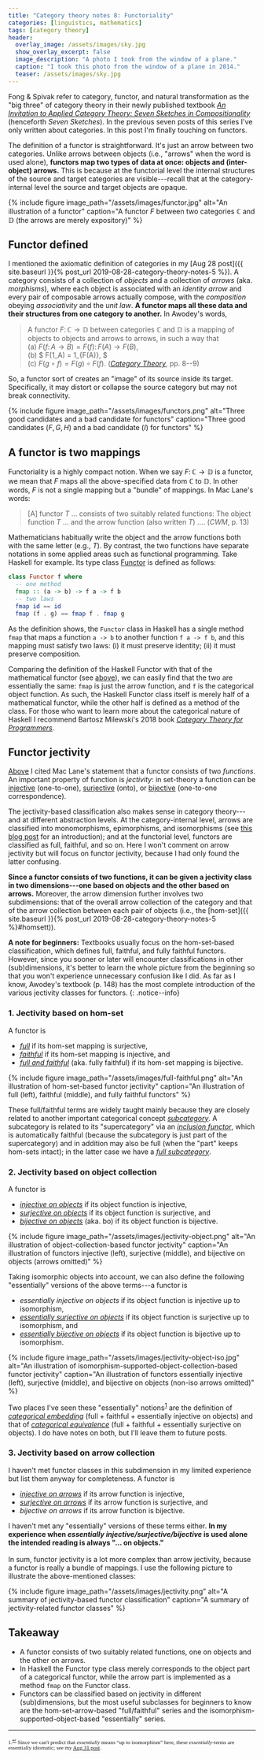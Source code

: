 ```yaml
---
title: "Category theory notes 8: Functoriality"
categories: [linguistics, mathematics]
tags: [category theory]
header:
  overlay_image: /assets/images/sky.jpg
  show_overlay_excerpt: false
  image_description: "A photo I took from the window of a plane."
  caption: "I took this photo from the window of a plane in 2014."
  teaser: /assets/images/sky.jpg
---
```


Fong &amp; Spivak refer to category, functor, and natural transformation as the "big three" of category theory in their newly published textbook [_An Invitation to Applied Category Theory: Seven Sketches in Compositionality_](https://www.cambridge.org/core/books/an-invitation-to-applied-category-theory/D4C5E5C2B019B2F9B8CE9A4E9E84D6BC) (henceforth _Seven Sketches_). In the previous seven posts of this series I've only written about categories. In this post I'm finally touching on functors.

The definition of a functor is straightforward. It's just an arrow between two categories. Unlike arrows between objects (i.e., "arrows" when the word is used alone), **functors map two types of data at once: objects and (inter-object) arrows.** This is because at the functorial level the internal structures of the source and target categories are visible---recall that at the category-internal level the source and target objects are opaque.

{% include figure image_path="/assets/images/functor.jpg" alt="An illustration of a functor" caption="A functor $F$ between two categories $\mathbb{C}$ and $\mathbb{D}$ (the arrows are merely expository)" %}
<a id="functorr"></a>

## Functor defined
I mentioned the axiomatic definition of categories in my [Aug 28 post]({{ site.baseurl }}{% post_url 2019-08-28-category-theory-notes-5 %}). A category consists of a collection of _objects_ and a collection of _arrows_ (aka. _morphisms_), where each object is associated with an _identity arrow_ and every pair of composable arrows actually compose, with the _composition_ obeying _associativity_ and the _unit law_. **A functor maps all these data and their structures from one category to another.** In Awodey's words,<a id="functordef"></a>
> A functor $F\colon \mathbb{C}\rightarrow \mathbb{D}$ between categories $\mathbb{C}$ and $\mathbb{D}$ is a mapping of objects to objects and arrows to arrows, in such a way that <br>
> (a) $F(f\colon A\rightarrow B) = F(f)\colon F(A) \rightarrow F(B),$ <br>
> (b) $ F(1\_A) = 1\_{F(A)}, $ <br>
> (c) $F(g\circ f) = F(g)\circ F(f).$ ([_Category Theory_](https://global.oup.com/ukhe/product/category-theory-9780199237180?cc=gb&lang=en&), pp.&nbsp;8--9)

So, a functor sort of creates an "image" of its source inside its target. Specifically, it may distort or collapse the source category but may not break connectivity.

{% include figure image_path="/assets/images/functors.png" alt="Three good candidates and a bad candidate for functors" caption="Three good candidates ($F, G, H$) and a bad candidate ($I$) for functors" %}

## A functor is two mappings
Functoriality is a highly compact notion. When we say $F\colon\mathbb{C}\rightarrow\mathbb{D}$ is a functor, we mean that $F$ maps all the above-specified data from $\mathbb{C}$ to $\mathbb{D}$. In other words, $F$ is not a single mapping but a "bundle" of mappings. In Mac Lane's words:<a id="maclane"></a>
> [A] functor $T$ ... consists of two suitably related functions: The object function $T$ ... and the arrow function (also written $T$) .... (_CWM_, p.&nbsp;13)

Mathematicians habitually write the object and the arrow functions both with the same letter (e.g., $T$). By contrast, the two functions have separate notations in some applied areas such as functional programming. Take Haskell for example. Its type class [Functor](https://en.wikibooks.org/wiki/Haskell/The_Functor_class) is defined as follows:
```haskell
class Functor f where
  -- one method
  fmap :: (a -> b) -> f a -> f b
  -- two laws
  fmap id == id
  fmap (f . g) == fmap f . fmap g
```
As the definition shows, the `Functor` class in Haskell has a single method `fmap` that maps a function `a -> b` to another function `f a -> f b`, and this mapping must satisfy two laws: (i) it must preserve identity; (ii) it must preserve composition.

Comparing the definition of the Haskell Functor with that of the mathematical functor (see <a href="#functordef">above</a>), we can easily find that the two are essentially the same: `fmap` is just the arrow function, and `f` is the categorical object function. As such, the Haskell Functor class itself is merely half of a mathematical functor, while the other half is defined as a method of the class. For those who want to learn more about the categorical nature of Haskell I recommend Bartosz Milewski's 2018 book [_Category Theory for Programmers_](https://books.google.co.uk/books/about/Category_Theory_for_Programmers.html?id=ZaP-swEACAAJ&source=kp_book_description&redir_esc=y).
<a id="jec"></a>

## Functor jectivity
<a href="#maclane">Above</a> I cited Mac Lane's statement that a functor consists of two _functions_. An important property of function is _jectivity_: in set-theory a function can be [injective](https://en.wikipedia.org/wiki/Injective_function) (one-to-one), [surjective](https://en.wikipedia.org/wiki/Surjective_function) (onto), or [bijective](https://en.wikipedia.org/wiki/Bijection) (one-to-one correspondence).

The jectivity-based classification also makes sense in category theory---and at different abstraction levels. At the category-internal level, arrows are classified into monomorphisms, epimorphisms, and isomorphisms (see [this blog post](https://dkalemis.wordpress.com/2014/08/18/how-jectivity-corresponds-to-morphisms/) for an introduction); and at the functorial level, functors are classified as full, faithful, and so on. Here I won't comment on arrow jectivity but will focus on functor jectivity, because I had only found the latter confusing.

**Since a functor consists of two functions, it can be given a jectivity class in two dimensions---one based on objects and the other based on arrows.** Moreover, the arrow dimension further involves two subdimensions: that of the overall arrow collection of the category and that of the arrow collection between each pair of objects (i.e., the [hom-set]({{ site.baseurl }}{% post_url 2019-08-28-category-theory-notes-5 %}#homsett)).

**A note for beginners:** Textbooks usually focus on the hom-set-based classification, which defines full, faithful, and fully faithful functors. However, since you sooner or later will encounter classifications in other (sub)dimensions, it's better to learn the whole picture from the beginning so that you won't experience unnecessary confusion like I did. As far as I know, Awodey's textbook (p.&nbsp;148) has the most complete introduction of the various jectivity classes for functors.
{: .notice--info}

### 1. Jectivity based on hom-set
A functor is
- [*full*](https://ncatlab.org/nlab/show/full+functor) if its hom-set mapping is surjective,
- [*faithful*](https://ncatlab.org/nlab/show/faithful+functor) if its hom-set mapping is injective, and
- [*full and faithful*](https://ncatlab.org/nlab/show/full+and+faithful+functor) (aka. fully faithful) if its hom-set mapping is bijective.

{% include figure image_path="/assets/images/full-faithful.png" alt="An illustration of hom-set-based functor jectivity" caption="An illustration of full (left), faithful (middle), and fully faithful functors" %}

These full/faithful terms are widely taught mainly because they are closely related to another important categorical concept [_subcategory_](https://ncatlab.org/nlab/show/subcategory). A subcategory is related to its "supercategory" via an [_inclusion functor_](https://en.wikibooks.org/wiki/Category_Theory/Functors#Examples), which is automatically faithful (because the subcategory is just part of the supercategory) and in addition may also be full (when the "part" keeps hom-sets intact); in the latter case we have a [_full subcategory_](https://ncatlab.org/nlab/show/full+subcategory).

### 2. Jectivity based on object collection
A functor is
- [_injective on objects_](https://proofwiki.org/wiki/Definition:Injective_on_Objects) if its object function is injective,
- [_surjective on objects_](https://ncatlab.org/nlab/show/surjective+on+objects+functor) if its object function is surjective, and
- [_bijective on objects_](https://ncatlab.org/nlab/show/bo+functor) (aka. bo) if its object function is bijective.

{% include figure image_path="/assets/images/jectivity-object.png" alt="An illustration of object-collection-based functor jectivity" caption="An illustration of functors injective (left), surjective (middle), and bijective on objects (arrows omitted)" %}

Taking isomorphic objects into account, we can also define the following "essentially" versions of the above terms---a functor is
- _essentially injective on objects_ if its object function is injective up to isomorphism,
- [_essentially surjective on objects_](https://ncatlab.org/nlab/show/essentially+surjective+functor) if its object function is surjective up to isomorphism, and
- [_essentially bijective on objects_](https://ncatlab.org/nlab/show/bo+functor) if its object function is bijective up to isomorphism.

{% include figure image_path="/assets/images/jectivity-object-iso.jpg" alt="An illustration of isomorphism-supported-object-collection-based functor jectivity" caption="An illustration of functors essentially injective (left), surjective (middle), and bijective on objects (non-iso arrows omitted)" %}

Two places I've seen these "essentially" notions<sup><a href="#fn1" id="ref1">1</a></sup> are the definition of [_categorical embedding_](https://en.wikipedia.org/wiki/Subcategory#Embeddings) (full + faithful + essentially injective on objects) and that of [_categorical equivalence_](https://en.wikipedia.org/wiki/Equivalence_of_categories) (full + faithful + essentially surjective on objects). I do have notes on both, but I'll leave them to future posts.

### 3. Jectivity based on arrow collection
I haven't met functor classes in this subdimension in my limited experience but list them anyway for completeness. A functor is
- [_injective on arrows_](https://proofwiki.org/wiki/Definition:Injective_on_Morphisms) if its arrow function is injective,
- [_surjective on arrows_](https://proofwiki.org/wiki/Definition:Surjective_on_Morphisms) if its arrow function is surjective, and
- _bijective on arrows_ if its arrow function is bijective.

I haven't met any "essentially" versions of these terms either. **In my experience when _essentially injective/surjective/bijective_ is used alone the intended reading is always "... on objects."**
<br><br>
In sum, functor jectivity is a lot more complex than arrow jectivity, because a functor is really a bundle of mappings. I use the following picture to illustrate the above-mentioned classes:

{% include figure image_path="/assets/images/jectivity.png" alt="A summary of jectivity-based functor classification" caption="A summary of jectivity-related functor classes" %}

## Takeaway
- A functor consists of two suitably related functions, one on objects and the other on arrows.
- In Haskell the Functor type class merely corresponds to the object part of a categorical functor, while the arrow part is implemented as a method `fmap` on the Functor class.
- Functors can be classified based on jectivity in different (sub)dimensions, but the most useful subclasses for beginners to know are the hom-set-arrow-based "full/faithful" series and the isomorphism-supported-object-based "essentially" series.

<hr>
<div style="font-family: serif; font-size: 0.8em;">
<a id="fn1">1.</a><sup><a href="#ref1" title="Jump back to footnote 1 in the text.">↩</a></sup> Since we can't predict that <em>essentially</em> means &#8220;up to isomorphism&#8221; here, these <em>essentially</em>-terms are essentially idiomatic; see my <a href="{{ site.baseurl }}{% post_url 2019-08-31-category-theory-notes-7 %}">Aug 31 post</a>.
</div>
